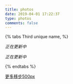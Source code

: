 ```yaml
---
title: photos
date: 2019-04-01 17:22:37
type: photos
comments: false
---
```

{% tabs Third unique name, %}
<!-- tab 校园-->
*正在更新中*
<!-- endtab -->

<!-- tab 骑行-->
*正在更新中*
<!-- endtab -->
{% endtabs %}

[更多移步500px](https://500px.com/makergyt)